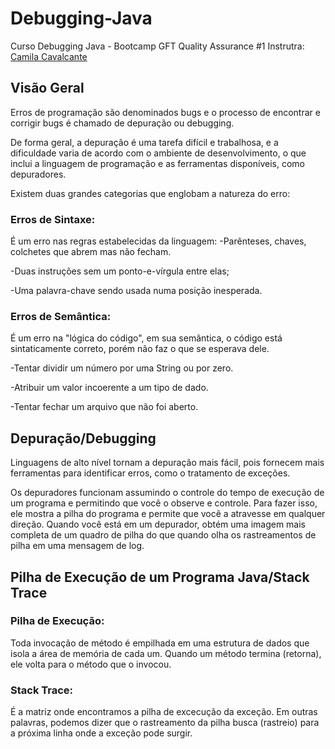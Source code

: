 # Debugging-Java
Curso Debugging Java - Bootcamp GFT Quality Assurance #1
Instrutra: [Camila Cavalcante](https://github.com/cami-la) 

## Visão Geral

Erros de programação são denominados bugs e o processo de encontrar e corrigir bugs é chamado de depuração ou debugging.

De forma geral, a depuração é uma tarefa difícil e trabalhosa, e a dificuldade varia de acordo com o ambiente de desenvolvimento, o que inclui a linguagem de programação e as ferramentas disponíveis, como depuradores.

Existem duas grandes categorias que englobam a natureza do erro:

### Erros de Sintaxe:
É um erro nas regras estabelecidas da linguagem:
-Parênteses, chaves, colchetes que abrem mas não fecham.

-Duas instruções sem um ponto-e-vírgula entre elas;

-Uma palavra-chave sendo usada numa posição inesperada.

### Erros de Semântica:
É um erro na "lógica do código", em sua semântica, o código está sintaticamente correto, porém não faz o que se esperava dele.

-Tentar dividir um número por uma String ou por zero.

-Atribuir um valor incoerente a um tipo de dado.

-Tentar fechar um arquivo que não foi aberto.

## Depuração/Debugging
Linguagens de alto nível tornam a depuração mais fácil, pois fornecem mais ferramentas para identificar erros, como o tratamento de exceções.

Os depuradores funcionam assumindo o controle do tempo de execução de um programa e permitindo que você o observe e controle. Para fazer isso, ele mostra a pilha do programa e permite que você a atravesse em qualquer direção. Quando você está em um depurador, obtém uma imagem mais completa de um quadro de pilha do que quando olha os rastreamentos de pilha em uma mensagem de log.

## Pilha de Execução de um Programa Java/Stack Trace
### Pilha de Execução:
Toda invocação de método é empilhada em uma estrutura de dados que isola a área de memória de cada um. Quando um método termina (retorna), ele volta para o método que o invocou.

### Stack Trace:
É a matriz onde encontramos a pilha de excecução da exceção. Em outras palavras, podemos dizer que o rastreamento da pilha busca (rastreio) para a próxima linha onde a exceção pode surgir.
